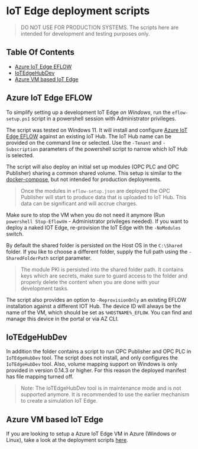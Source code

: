 # IoT Edge deployment scripts <!-- omit in toc -->

> DO NOT USE FOR PRODUCTION SYSTEMS. The scripts here are intended for development and testing purposes only.

## Table Of Contents <!-- omit in toc -->

- [Azure IoT Edge EFLOW](#azure-iot-edge-eflow)
- [IoTEdgeHubDev](#iotedgehubdev)
- [Azure VM based IoT Edge](#azure-vm-based-iot-edge)

## Azure IoT Edge EFLOW

To simplify setting up a development IoT Edge *on Windows*, run the `eflow-setup.ps1` script in a powershell session with Administrator privileges.

The script was tested on Windows 11. It will install and configure [Azure IoT Edge EFLOW](https://learn.microsoft.com/azure/iot-edge/quickstart) against an existing IoT Hub. The IoT Hub name can be provided on the command line or selected.  Use the `-Tenant` and `-Subscription` parameters of the powershell script to narrow which IoT Hub is selected.

The script will also deploy an initial set up modules (OPC PLC and OPC Publisher) sharing a common shared volume. This setup is similar to the [docker-compose](../docker/), but not intended for production deployments.

> Once the modules in `eflow-setup.json` are deployed the OPC Publisher will start to produce data that is uploaded to IoT Hub. This data can be significant and will accrue charges.

Make sure to stop the VM when you do not need it anymore (Run `powershell Stop-EflowVm` - Administrator privileges needed).  If you want to deploy a naked IOT Edge, re-provision the IoT Edge with the `-NoModules` switch.

By default the shared folder is persisted on the Host OS in the `C:\Shared` folder. If you like to choose a different folder, supply the full path using the `-SharedFolderPath` script parameter.

> The module PKI is persisted into the shared folder path. It contains keys which are secrets, make sure to guard access to the folder and properly delete the content when you are done with your development tasks.

The script also provides an option to `-ReprovisionOnly` an existing EFLOW installation against a different IOT Hub. The device ID will always be the name of the VM, which should be set as `%HOSTNAME%_EFLOW`. You can find and manage this device in the portal or via AZ CLI.

## IoTEdgeHubDev

In addition the folder contains a script to run OPC Publisher and OPC PLC in `IoTEdgeHubDev` tool. The script does not install, and only configures the `IoTEdgeHubDev` tool.  Also, volume mapping support on Windows is only provided in version 0.14.3 or higher. For this reason the deployed manifest has file mapping turned off.

> Note: The IoTEdgeHubDev tool is in maintenance mode and is not supported anymore. It is recommended to use the earlier mechanism to create a simulation IoT Edge.

## Azure VM based IoT Edge

If you are looking to setup a Azure IoT Edge VM in Azure (Windows or Linux), take a look at the deployment scripts [here](../scripts/).
